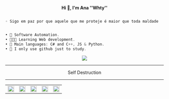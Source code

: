 <p align='center'>
  <b>Hi 🤍, I'm Ana ''Whty'' </b><br>
  



```py

◦ Sigo em paz por que aquele que me proteje é maior que toda maldade

```
```csharp

• 🤖 Software Automation.
• 👨🏻‍💻 Learning Web development.
• 🌟 Main languages: C# and C++, JS & Python.
• 📌 I only use github just to study.
```

<div align="center">
  <img src="https://media.discordapp.net/attachments/1407877456916123788/1407877476247535686/3ba6caa080d1df521b36b08a89f5c21b.jpg?ex=68a7b393&is=68a66213&hm=88666bc64bd33e752e320835bbf212569b3cb55027aea943083191eea7abc7a5&=&format=webp">
</div>

--------------------------------------
										
 <p align="center"> Self Destruction

--------------------------------------

<table align="center">
  <tr>
    <td align="center">
      <a href="https://instagram.com/anawhty">
        <img align="center" alt="Instagram" width="20px" src="https://simpleicons.vercel.app/instagram/6366f1" />
      </a>
    </td>
    <td align="center">
      <a href="https://twitch.com/anawhty">
        <img align="center" alt="Twitch" width="20px" src="https://simpleicons.now.sh/twitch/6366f1" />
      </a>
    </td>
    <td align="center">
      <a href="https://discord.com/users/192203761052155904">
        <img align="center" alt="Twitter" width="20px" src="https://simpleicons.vercel.app/discord/6366f1" />
      </a>
    </td>
    <td align="center">
      <a href="https://www.tiktok.com/@anawhty/">
        <img align="center" alt="TikTok" width="20px" src="https://simpleicons.vercel.app/tiktok/6366f1" />
      </a>
    </td>
    <td align="center">
      <a href="https://www.youtube.com/channel/UCQpRUttKZN9Pn9-Pq-xt0jQ">
        <img align="center" alt="YouTube" width="20px" src="https://simpleicons.vercel.app/youtube/6366f1" />
      </a>
    </td>
  </tr>
</table>

